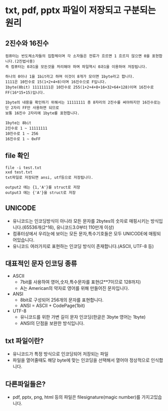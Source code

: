 # txt, pdf, pptx 파일이 저장되고 구분되는 원리

## 2진수와 16진수
```
컴퓨터는 반도체소자들의 집합체이며 각 소자들은 전류가 흐르면 1 흐르지 않으면 0을 표현합니다.(2진법사용)
즉 컴퓨터는 0과1을 모든것을 처리해야 하며 파일역시 0과1을 이용하여 저장됩니다.

하나의 0이나 1을 1bit라고 하며 이것이 8개가 모이면 1byte라고 합니다.
1111은 10진수로 15(1+2+4+8)이며 16진수으로 F입니다.
1byte(8bit) 11111111은 10진수로 255(1+2+4+8+16+32+64+128)이며 16진수로 FF(16*15+15)입니다. 

1byte의 내용을 확인하기 위해서는 11111111 총 8자리의 2진수를 써야하지만 16진수로는 단 2자리 FF만 사용하면 되므로
보통 16진수 2자리에 1byte를 표현합니다.

1byte는 8bit 
2진수로 1 ~ 11111111
10진수로 1 ~ 256
16진수로 1 ~ 0xFF
```

## file 확인
```
file -i test.txt
xxd test.txt
txt파일로 저장되면 ansi, utf등으로 저장됩니다.

output2 에는 {1,'A'}를 struct로 저장
output3 에는 {'A'}을 struct로 저장
```

## UNICODE
- 유니코드는 인코딩방식이 아니라 모든 문자를 2bytes의 숫자로 매핑시키는 방식입니다.(65536개(2^16), 유니코드3.0부터 110만개 이상)
- 컴퓨터상에서 우리눈에 보이는 모든 문자,특수기호들은 모두 UNICODE에 매핑되어있습니다.
- 유니코드 여러가지로 표현하는 인코딩 방식이 존재합니다.(ASCII, UTF-8 등)

## 대표적인 문자 인코딩 종류
- ASCII
    - 7bit를 사용하여 영어,숫자,특수문자를 표현(2**7이므로 128까지)
    - A는 American의 약자로 영어를 위해 만들어진 문자입니다.
- ANSI
    - 8bit로 구성되어 256개의 문자를 표현합니다.
    - ANSI = ASCII + CodePage(1bit)
- UTF-8
    - 유니코드를 위한 가변 길이 문자 인코딩(한글은 3byte 영어는 1byte)
    - ANSI의 단점을 보완한 방식입니다.

## txt 파일이란?
- 유니코드가 특정 방식으로 인코딩되어 저장되는 파일
- 파일을 열어줄때도 해당 byte에 맞는 인코딩을 선택해서 열어야 정상적으로 인식합니다.

## 다른파일들은?
- pdf, pptx, png, html 등의 파일은 filesignature(magic number)를 가지고있습니다.